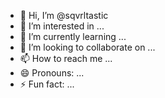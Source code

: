 - 👋 Hi, I’m @sqvrltastic
- 👀 I’m interested in ...
- 🌱 I’m currently learning ...
- 💞️ I’m looking to collaborate on ...
- 📫 How to reach me ...
- 😄 Pronouns: ...
- ⚡ Fun fact: ...

<!---
sqvrltastic/sqvrltastic is a ✨ special ✨ repository because its `README.md` (this file) appears on your GitHub profile.
You can click the Preview link to take a look at your changes.
--->
